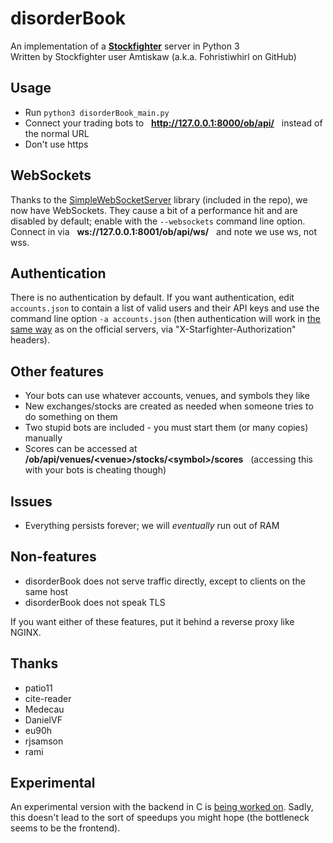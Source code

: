 # disorderBook
An implementation of a **[Stockfighter](http://stockfighter.io)** server in Python 3<br>
Written by Stockfighter user Amtiskaw (a.k.a. Fohristiwhirl on GitHub)

## Usage

* Run `python3 disorderBook_main.py`
* Connect your trading bots to &nbsp; **http://127.0.0.1:8000/ob/api/** &nbsp; instead of the normal URL
* Don't use https

## WebSockets

Thanks to the [SimpleWebSocketServer](https://github.com/dpallot/simple-websocket-server) library (included in the repo), we now have WebSockets. They cause a bit of a performance hit and are disabled by default; enable with the `--websockets` command line option. Connect in via &nbsp; **ws://127.0.0.1:8001/ob/api/ws/** &nbsp; and note we use ws, not wss.

## Authentication

There is no authentication by default. If you want authentication, edit `accounts.json` to contain a list of valid users and their API keys and use the command line option `-a accounts.json` (then authentication will work in [the same way](https://starfighter.readme.io/docs/api-authentication-authorization) as on the official servers, via "X-Starfighter-Authorization" headers).

## Other features

* Your bots can use whatever accounts, venues, and symbols they like
* New exchanges/stocks are created as needed when someone tries to do something on them
* Two stupid bots are included - you must start them (or many copies) manually
* Scores can be accessed at &nbsp; **/ob/api/venues/&lt;venue&gt;/stocks/&lt;symbol&gt;/scores** &nbsp; (accessing this with your bots is cheating though)

## Issues

* Everything persists forever; we will *eventually* run out of RAM

## Non-features

* disorderBook does not serve traffic directly, except to clients on the same host
* disorderBook does not speak TLS

If you want either of these features, put it behind a reverse proxy like NGINX.

## Thanks

* patio11
* cite-reader
* Medecau
* DanielVF
* eu90h
* rjsamson
* rami

## Experimental

An experimental version with the backend in C is [being worked on](https://github.com/fohristiwhirl/disorderCook). Sadly, this doesn't lead to the sort of speedups you might hope (the bottleneck seems to be the frontend).
